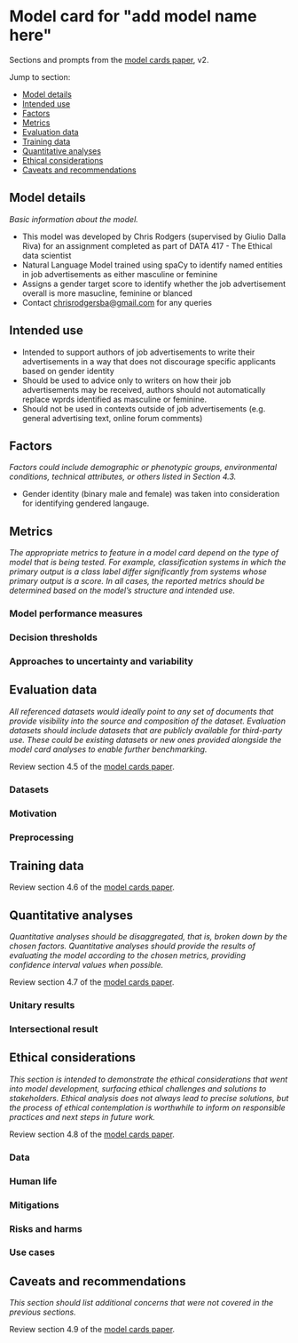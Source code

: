 # Model card for "add model name here"

Sections and prompts from the [model cards paper](https://arxiv.org/abs/1810.03993), v2.

Jump to section:

- [Model details](#model-details)
- [Intended use](#intended-use)
- [Factors](#factors)
- [Metrics](#metrics)
- [Evaluation data](#evaluation-data)
- [Training data](#training-data)
- [Quantitative analyses](#quantitative-analyses)
- [Ethical considerations](#ethical-considerations)
- [Caveats and recommendations](#caveats-and-recommendations)

## Model details

_Basic information about the model._

- This model was developed by Chris Rodgers (supervised by Giulio Dalla Riva) for an assignment completed as part of DATA 417 - The Ethical data scientist
- Natural Language Model trained using spaCy to identify named entities in job advertisements as either masculine or feminine
- Assigns a gender target score to identify whether the job advertisement overall is more masucline, feminine or blanced
- Contact chrisrodgersba@gmail.com for any queries

## Intended use

- Intended to support authors of job advertisements to write their advertisements in a way that does not discourage specific applicants based on gender identity
- Should be used to advice only to writers on how their job advertisements may be received, authors should not automatically replace wprds identified as masculine or feminine.
- Should not be used in contexts outside of job advertisements (e.g. general advertising text, online forum comments)

## Factors

_Factors could include demographic or phenotypic groups, environmental conditions, technical
attributes, or others listed in Section 4.3._

- Gender identity (binary male and female) was taken into consideration for identifying gendered langauge.

## Metrics

_The appropriate metrics to feature in a model card depend on the type of model that is being tested.
For example, classification systems in which the primary output is a class label differ significantly
from systems whose primary output is a score. In all cases, the reported metrics should be determined
based on the model’s structure and intended use._

### Model performance measures

### Decision thresholds

### Approaches to uncertainty and variability

## Evaluation data

_All referenced datasets would ideally point to any set of documents that provide visibility into the
source and composition of the dataset. Evaluation datasets should include datasets that are publicly
available for third-party use. These could be existing datasets or new ones provided alongside the model
card analyses to enable further benchmarking._

Review section 4.5 of the [model cards paper](https://arxiv.org/abs/1810.03993).

### Datasets

### Motivation

### Preprocessing

## Training data

Review section 4.6 of the [model cards paper](https://arxiv.org/abs/1810.03993).

## Quantitative analyses

_Quantitative analyses should be disaggregated, that is, broken down by the chosen factors. Quantitative
analyses should provide the results of evaluating the model according to the chosen metrics, providing
confidence interval values when possible._

Review section 4.7 of the [model cards paper](https://arxiv.org/abs/1810.03993).

### Unitary results

### Intersectional result

## Ethical considerations

_This section is intended to demonstrate the ethical considerations that went into model development,
surfacing ethical challenges and solutions to stakeholders. Ethical analysis does not always lead to
precise solutions, but the process of ethical contemplation is worthwhile to inform on responsible
practices and next steps in future work._

Review section 4.8 of the [model cards paper](https://arxiv.org/abs/1810.03993).

### Data

### Human life

### Mitigations

### Risks and harms

### Use cases

## Caveats and recommendations

_This section should list additional concerns that were not covered in the previous sections._

Review section 4.9 of the [model cards paper](https://arxiv.org/abs/1810.03993).
